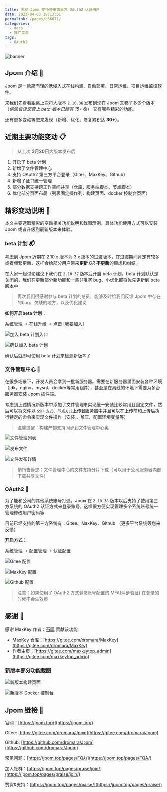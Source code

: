 ```yaml
---
title: 围观 Jpom 支持使用第三方 OAuth2 认证用户
date: 2023-04-03 18:13:51
permalink: /pages/b66671/
categories:
  - docs
  - 推广文章
tags:
  - OAuth2
---
```


![banner](/images/tutorial/oauth2-article/banner.png)

## Jpom 介绍 📢

Jpom 是一款简而轻的低侵入式在线构建、自动部署、日常运维、项目运维监控软件。

来我们先看看距离上次将大版本 `2.10.36` 发布到现在 Jpom 又卷了多少个版本（*偷偷告诉您算上 beta 版本已经有 15+* 😱） 又有哪些精彩的功能。

还有更多变动等您来发现（新增、优化、修复累积达 **30+**）。

## 近期主要功能变动 📋

> 从上次 **3月20日**大版本发布后

1. 开启了 beta 计划
2. 新增了文件管理中心
3. 支持 OAuth2 第三方平台登录（Gitee、MaxKey、Github）
4. 新增了证书统一管理
5. 部分数据支持跨工作空间共享（仓库、服务端脚本、节点脚本）
6. 优化部分页面布局（列表固定操作列、构建页面、docker 控制台页面）

## 精彩变动说明 📝

本文主要选取精彩的变动相关功能说明和截图示例，具体功能使用方式可以安装 Jpom 或者升级到最新版本来体验。

###  beta 计划 📬

考虑到 Jpom 近期在 2.10.x 版本为 3.x 版本的过渡版本，在过渡期间肯定有较多或者频繁更新，这样会给部分用户带来**更新** *OR* **不更新**的顾虑和纠结。

在大家一起讨论建议下我们在 `2.10.37` 版本后开启 beta 计划，beta 计划默认是关闭的，我们在更新部分新功能和一些非阻塞 bug、小优化都将优先更新到 beta 版本中


> 再次我们很感谢参与 beta 计划的成员，能够及时给我们反馈 Jpom 中存在的bug、欠缺的地方，以及优化建议

**如何开启beta 计划：**

系统管理 -> 在线升级 -> 点击 [我要加入]

![加入 beta 计划入口](/images/tutorial/oauth2-article/img.png)

![确认加入 beta 计划](/images/tutorial/oauth2-article/img_1.png)

确认后就即可使用 beta 计划来检测新版本了

### 文件管理中心 📁

在很多场景下，开发人员会拿到一批新服务器。需要在新服务器里面安装各种环境（jdk，nginx，mysql，docker等常用组件），甚至是在离线的环境下需要为多台服务器安装 Jpom 插件端。

考虑到上述情况新版本中添加了文件管理来实现统一安装比较常用且固定文件，然后可以将文件以 `SSH 方式`、`节点方式`上传到服务器中并且可以在上传前和上传后执行特定的命令来实现文件操作（安装 、解压、配置环境变量等）

> 温馨提醒：构建产物支持同步到文件管理中心奥

![文件管理列表](/images/tutorial/oauth2-article/img_2.png)

![发布文件](/images/tutorial/oauth2-article/img_3.png)

![文件发布详情](/images/tutorial/oauth2-article/img_4.png)

> 悄悄告诉您：文件管理中心的文件支持分片下载（可以用于公司服务器内部下载共享文件）

### OAuth2 📇

为了能和公司的其他系统账号打通，Jpom 在 `2.10.38` 版本以后支持了使用第三方系统的 OAuth2 认证方式来登录账号，这样很方便实现管理多个系统账号统一管理修改用户密码等

目前已经支持的第三方系统有：Gitee、MaxKey、Github （更多平台系统等您来反馈）

**开启方式：**

系统管理 -> 配置管理 -> 认证配置

![Gitee 配置](/images/tutorial/oauth2-article/img_5.png)

![MaxKey 配置](/images/tutorial/oauth2-article/img_6.png)

![Github 配置](/images/tutorial/oauth2-article/img_7.png)

> 注意：如果使用了 OAuth2 方式登录账号配置的 MFA(两步验证) 在登录的时候不会生效奥


## 感谢 🤝

感谢 MaxKey 作者：[石鸣](https://gitee.com/maxkeytop_admin) 贡献该功能

- MaxKey 仓库：[https://gitee.com/dromara/MaxKey](https://gitee.com/dromara/MaxKey)
- 作者主页：[https://gitee.com/maxkeytop_admin](https://gitee.com/maxkeytop_admin)

### 新版本部分功能截图

![新版本构建页面](/images/tutorial/oauth2-article/img_8.png)

![新版本 Docker 控制台](/images/tutorial/oauth2-article/img_9.png)

## Jpom 链接  🔗

官网：[https://jpom.top/](https://jpom.top/)

Gitee: [https://gitee.com/dromara/Jpom](https://gitee.com/dromara/Jpom)

Github: [https://github.com/dromara/Jpom](https://github.com/dromara/Jpom)

常见问题：[https://jpom.top/pages/FQA/](https://jpom.top/pages/FQA/)

加入社群：[https://jpom.top/pages/praise/join/](https://jpom.top/pages/praise/join/)

赞赏&支持：[https://jpom.top/pages/praise/](https://jpom.top/pages/praise/)